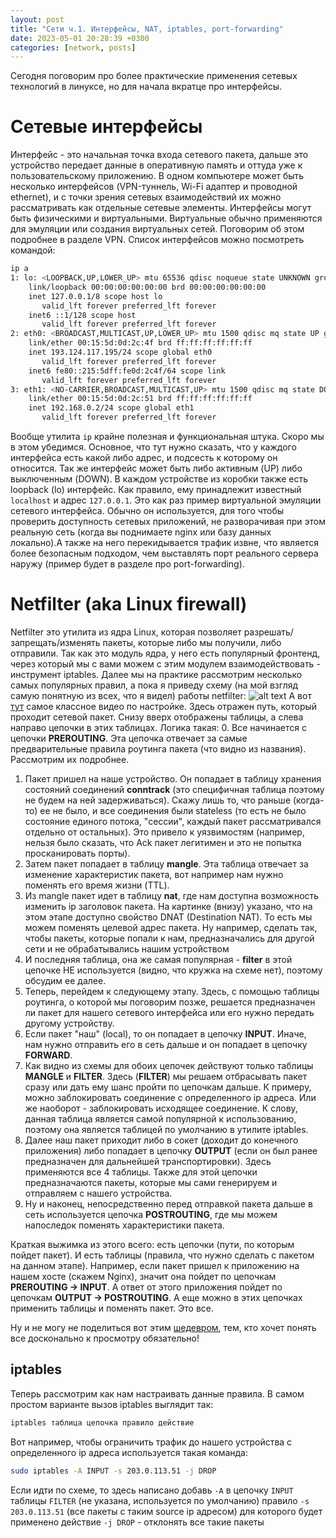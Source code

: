 ```yaml
---
layout: post
title: "Сети ч.1. Интерфейсы, NAT, iptables, port-forwarding"
date: 2023-05-01 20:28:39 +0300
categories: [network, posts]
---
```

Сегодня поговорим про более практические применения сетевых технологий в линуксе, но для начала вкратце про интерфейсы.

# Сетевые интерфейсы
Интерфейс - это начальная точка входа сетевого пакета, дальше это устройство передает данные в оперативную память
и оттуда уже к пользовательскому приложению. В одном компьютере может быть несколько интерфейсов 
(VPN-туннель, Wi-Fi адаптер и проводной ethernet), и с точки зрения сетевых взаимодействий их можно рассматривать как отдельные сетевые элементы.
Интерфейсы могут быть физическими и виртуальными. Виртуальные обычно применяются для эмуляции или создания виртуальных сетей. Поговорим об этом подробнее
в разделе VPN. Список интерфейсов можно посмотреть командой:
```bash
ip a
1: lo: <LOOPBACK,UP,LOWER_UP> mtu 65536 qdisc noqueue state UNKNOWN group default qlen 1000
    link/loopback 00:00:00:00:00:00 brd 00:00:00:00:00:00
    inet 127.0.0.1/8 scope host lo
       valid_lft forever preferred_lft forever
    inet6 ::1/128 scope host 
       valid_lft forever preferred_lft forever
2: eth0: <BROADCAST,MULTICAST,UP,LOWER_UP> mtu 1500 qdisc mq state UP group default qlen 1000
    link/ether 00:15:5d:0d:2c:4f brd ff:ff:ff:ff:ff:ff
    inet 193.124.117.195/24 scope global eth0
       valid_lft forever preferred_lft forever
    inet6 fe80::215:5dff:fe0d:2c4f/64 scope link 
       valid_lft forever preferred_lft forever
3: eth1: <NO-CARRIER,BROADCAST,MULTICAST,UP> mtu 1500 qdisc mq state DOWN group default qlen 1000
    link/ether 00:15:5d:0d:2c:51 brd ff:ff:ff:ff:ff:ff
    inet 192.168.0.2/24 scope global eth1
       valid_lft forever preferred_lft forever
```
Вообще утилита `ip` крайне полезная и функциональная штука. Скоро мы в этом убедимся. Основное, что тут нужно сказать, что у каждого интерфейса
есть какой либо адрес, и подсесть к которому он относится. Так же интерфейс может быть либо активным (UP) либо выключенным (DOWN). В каждом устройстве
из коробки также есть loopback (lo) интерфейс. Как правило, ему принадлежит известный `localhost` и адрес `127.0.0.1`. Это как раз пример виртуальной
эмуляции сетевого интерфейса. Обычно он используется, для того чтобы проверить доступность сетевых приложений, не разворачивая при этом реальную сеть
(когда вы поднимаете nginx или базу данных локально).А также на него перекидывается трафик извне, что является более безопасным подходом, чем выставлять порт реального
сервера наружу (пример будет в разделе про port-forwarding).
# Netfilter (aka Linux firewall)
Netfilter это утилита из ядра Linux, которая позволяет разрешать/запрещать/изменять пакеты, которые либо мы получили, либо отправили.
Так как это модуль ядра, у него есть популярный фронтенд, через который мы с вами можем с этим модулем взаимодействовать - инструмент iptables.
Далее мы на практике рассмотрим несколько самых популярных правил, а пока я приведу схему (на мой взгляд самую понятную из всех, что я видел) работы netfilter:
![alt text](https://cloud.githubusercontent.com/assets/1711674/8742363/87fad710-2c32-11e5-8896-7adf1a4cf164.png)
А вот [тут](https://www.youtube.com/watch?v=Q0EC8kJlB64) самое классное видео по настройке.
Здесь отражен путь, который проходит сетевой пакет. Снизу вверх отображены таблицы, а слева направо цепочки в этих таблицах.
Логика такая:
0. Все начинается с цепочки **PREROUTING**. Эта цепочка отвечает за самые предварительные правила роутинга пакета (что видно из названия). Рассмотрим их подробнее.
1. Пакет пришел на наше устройство. Он попадает в таблицу хранения состояний соединений **conntrack** (это специфичная таблица поэтому не будем на ней задерживаться). Скажу лишь то, что раньше (когда-то) ее не было, и все соединения были
   stateless (то есть не было состояние единого потока, "сессии", каждый пакет рассматривался отдельно от остальных). Это привело к уязвимостям (например, нельзя было сказать, что
   Ack пакет легитимен и это не попытка просканировать порты).
2. Затем пакет попадает в таблицу **mangle**. Эта таблица отвечает за изменение характеристик пакета, вот например нам нужно поменять его время жизни (TTL).
3. Из mangle пакет идет в таблицу **nat**, где нам доступна возможность изменить ip заголовок пакета. На картинке (внизу) указано, что на этом этапе доступно свойство DNAT (Destination NAT).
   То есть мы можем поменять целевой адрес пакета. Ну например, сделать так, чтобы пакеты, которые попали к нам, предназначались для другой сети и не обрабатывались нашим устройством
4. И последняя таблица, она же самая популярная - **filter** в этой цепочке НЕ используется (видно, что кружка на схеме нет), поэтому обсудим ее далее.
5. Теперь, перейдем к следующему этапу. Здесь, с помощью таблицы роутинга, о которой мы поговорим позже, решается предназначен ли пакет для нашего сетевого интерфейса
   или его нужно передать другому устройству.
6. Если пакет "наш" (local), то он попадает в цепочку **INPUT**. Иначе, нам нужно отправить его в сеть дальше и он попадает в цепочку **FORWARD**.
7. Как видно из схемы для обоих цепочек действуют только таблицы **MANGLE** и **FILTER**. Здесь (**FILTER**) мы решаем отбрасывать пакет сразу или дать ему шанс пройти по цепочкам дальше. К примеру, можно заблокировать соединение
   с определенного ip адреса. Или же наоборот - заблокировать исходящее соединение. К слову, данная таблица является самой популярной к использованию, поэтому она является таблицей
   по умолчанию в утилите iptables.
8. Далее наш пакет приходит либо в сокет (доходит до конечного приложения) либо попадает в цепочку **OUTPUT** (если он был ранее предназначен для дальнейшей транспортировки).
   Здесь применяются все 4 таблицы. Также для этой цепочки предназначаются пакеты, которые мы сами генерируем и отправляем с нашего устройства.
9. Ну и наконец, непосредственно перед отправкой пакета дальше в сеть используется цепочка **POSTROUTING**, где мы можем напоследок поменять характеристики пакета.

Краткая выжимка из этого всего: есть цепочки (пути, по которым пойдет пакет). И есть таблицы (правила, что нужно сделать с пакетом на данном этапе). Например, если пакет пришел
к приложению на нашем хосте (скажем Nginx), значит она пойдет по цепочкам **PREROUTING -> INPUT**. А ответ от этого приложения пойдет по цепочкам **OUTPUT -> POSTROUTING**.
А еще можно в этих цепочках применить таблицы и поменять пакет. Это все.

Ну и не могу не поделиться вот этим [шедевром](https://www.youtube.com/watch?v=tKRtJYfnv6g), тем, кто хочет понять все досконально к просмотру обязательно!

## iptables
Теперь рассмотрим как нам настраивать данные правила. В самом простом варианте вызов iptables выглядит так:
```bash
iptables таблица цепочка правило действие
```
Вот например, чтобы ограничить трафик до нашего устройства с определенного ip адреса используется такая команда:
```bash
sudo iptables -A INPUT -s 203.0.113.51 -j DROP
```
Если идти по схеме, то здесь написано добавь `-A` в цепочку `INPUT` таблицы `FILTER` (не указана, используется по умолчанию)
правило `-s 203.0.113.51` (все пакеты с таким source ip адресом) для которого будет применено действие `-j DROP` - отклонять все такие пакеты